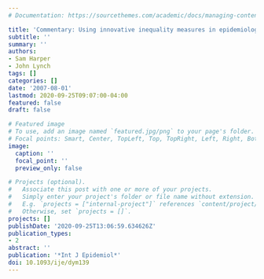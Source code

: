 ```yaml
---
# Documentation: https://sourcethemes.com/academic/docs/managing-content/

title: 'Commentary: Using innovative inequality measures in epidemiology'
subtitle: ''
summary: ''
authors:
- Sam Harper
- John Lynch
tags: []
categories: []
date: '2007-08-01'
lastmod: 2020-09-25T09:07:00-04:00
featured: false
draft: false

# Featured image
# To use, add an image named `featured.jpg/png` to your page's folder.
# Focal points: Smart, Center, TopLeft, Top, TopRight, Left, Right, BottomLeft, Bottom, BottomRight.
image:
  caption: ''
  focal_point: ''
  preview_only: false

# Projects (optional).
#   Associate this post with one or more of your projects.
#   Simply enter your project's folder or file name without extension.
#   E.g. `projects = ["internal-project"]` references `content/project/deep-learning/index.md`.
#   Otherwise, set `projects = []`.
projects: []
publishDate: '2020-09-25T13:06:59.634626Z'
publication_types:
- 2
abstract: ''
publication: '*Int J Epidemiol*'
doi: 10.1093/ije/dym139
---
```

